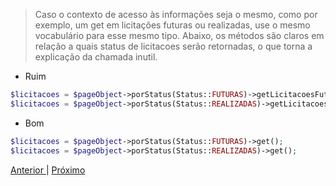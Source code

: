 > Caso o contexto de acesso às informações seja o mesmo, como por exemplo, um get em licitações futuras ou realizadas, use o mesmo vocabulário para esse mesmo tipo. Abaixo, os métodos são claros em relação a quais status de licitacoes serão retornadas, o que torna a explicação da chamada inutil.

- Ruim

```php
$licitacoes = $pageObject->porStatus(Status::FUTURAS)->getLicitacoesFuturas();
$licitacoes = $pageObject->porStatus(Status::REALIZADAS)->getLicitacoesRealizadas();
```

- Bom

```php
$licitacoes = $pageObject->porStatus(Status::FUTURAS)->get();
$licitacoes = $pageObject->porStatus(Status::REALIZADAS)->get();
```

<p>
    <a href="exemplo1.md"> Anterior </a> | <a href="exemplo3.md"> Próximo </a> 
</p>
